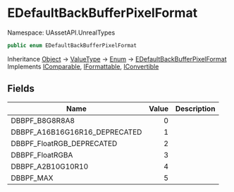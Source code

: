 # EDefaultBackBufferPixelFormat

Namespace: UAssetAPI.UnrealTypes

```csharp
public enum EDefaultBackBufferPixelFormat
```

Inheritance [Object](https://docs.microsoft.com/en-us/dotnet/api/system.object) → [ValueType](https://docs.microsoft.com/en-us/dotnet/api/system.valuetype) → [Enum](https://docs.microsoft.com/en-us/dotnet/api/system.enum) → [EDefaultBackBufferPixelFormat](./uassetapi.unrealtypes.edefaultbackbufferpixelformat.md)<br>
Implements [IComparable](https://docs.microsoft.com/en-us/dotnet/api/system.icomparable), [IFormattable](https://docs.microsoft.com/en-us/dotnet/api/system.iformattable), [IConvertible](https://docs.microsoft.com/en-us/dotnet/api/system.iconvertible)

## Fields

| Name | Value | Description |
| --- | --: | --- |
| DBBPF_B8G8R8A8 | 0 |  |
| DBBPF_A16B16G16R16_DEPRECATED | 1 |  |
| DBBPF_FloatRGB_DEPRECATED | 2 |  |
| DBBPF_FloatRGBA | 3 |  |
| DBBPF_A2B10G10R10 | 4 |  |
| DBBPF_MAX | 5 |  |
